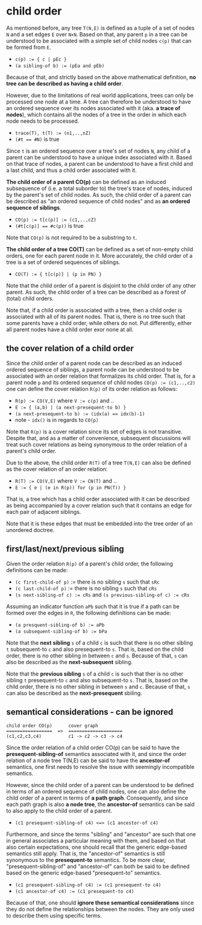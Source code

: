 
<!-- ======================================================================= -->
# child order

As mentioned before, any tree `T(N,E)` is defined as a tuple of a set of nodes
`N` and a set edges `E` over `N×N`. Based on that, any parent `p` in a tree
can be understood to be associated with a simple set of child nodes `c(p)`
that can be formed from `E`.

* `c(p) := { c | pEc }`
* `(a sibling-of b) := (pEa and pEb)`

Because of that, and strictly based on the above mathematical definition,
**no tree can be described as having a child order**.

However, due to the limitations of real world applications, trees can only be
processed one node at a time. A tree can therefore be understood to have an
ordered sequence over its nodes associated with it (aka. **a trace of nodes**),
which contains all the nodes of a tree in the order in which each node needs
to be processed.

* `trace(T), t(T) := (n1,..,nZ)`
* `(#t == #N)` is true

Since `t` is an ordered sequence over a tree's set of nodes `N`, any child of
a parent can be understood to have a unique index associated with it. Based
on that trace of nodes, a parent can be understood to have a first child and
a last child, and thus a child order associated with it.

**The child order of a parent CO(p)** can be defined as an induced subsequence
of (i.e. a total suborder to) the tree's trace of nodes, induced by the parent's
set of child nodes. As such, the child order of a parent can be described as
"an ordered sequence of child nodes" and as **an ordered sequence of siblings**.

* `CO(p) := t[c(p)] := (c1,..,cZ)`
* `(#t[c(p)] == #c(p))` is true

Note that `CO(p)` is not required to be a substring to `t`.

**The child order of a tree CO(T)** can be defined as a set of non-empty child
orders, one for each parent node in it. More accurately, the child order of a
tree is a set of ordered sequences of siblings.

* `CO(T) := { t[c(p)] | (p in PN) }`

Note that the child order of a parent is disjoint to the child order of any
other parent. As such, the child order of a tree can be described as a forest
of (total) child orders.

Note that, if a child order is associated with a tree, then a child order is
associated with all of its parent nodes. That is, there is no tree such that
some parents have a child order, while others do not. Put differently, either
all parent nodes have a child order exor none at all.

<!-- ======================================================================= -->
## the cover relation of a child order

Since the child order of a parent node can be described as an induced ordered
sequence of siblings, a parent node can be understood to be associated with
an order relation that formalizes its child order. That is, for a parent node
`p` and its ordered sequence of child nodes `CO(p) := (c1,..,c2)` one can
define the cover relation `R(p)` of its order relation as follows:

* `R(p) := CO(V,E)` where `V := c(p)` and ..
* `E := { (a,b) | (a next-presequent-to b) }`
* `(a next-presequent-to b) := (idx(a) == idx(b)-1)`
* note - `idx()` is in regards to `CO(p)`

Note that `R(p)` is a cover relation since its set of edges is not transitive.
Despite that, and as a matter of convenience, subsequent discussions will treat
such cover relations as being synonymous to the order relation of a parent's
child order.

Due to the above, the child order `R(T)` of a tree `T(N,E)` can also be defined
as the cover relation of an order relation:

* `R(T) := CO(V,E)` where `V := CN(T)` and ..
* `E := { e | (e in R(p)) for (p in PN(T)) }`

That is, a tree which has a child order associated with it can be described
as being accompanied by a cover relation such that it contains an edge for
each pair of adjacent siblings.

Note that it is these edges that must be embedded into the tree order of an
unordered doctree.

<!-- ======================================================================= -->
## first/last/next/previous sibling

Given the order relation `R(p)` of a parent's child order,
the following definitions can be made:

* `(c first-child-of p)` := there is no sibling `s` such that `sRc`
* `(c last-child-of p)` := there is no sibling `s` such that `cRs`
* `(s next-sibling-of c) := cRs` and `(s previous-sibling-of c) := cRs`

Assuming an indicator function `aPb` such that it is true if a path can be
formed over the edges in `R`, the following definitions can be made:

* `(a presquent-sibling-of b) := aPb`
* `(a subsequent-sibling-of b) := bPa`

Note that the **next sibling** `s` of a child `c` is such that there is no
other sibling `t` subsequent-to `c` and also presequent-to `s`. That is,
based on the child order, there is no other sibling in between `c` and `s`.
Because of that, `s` can also be described as the **next-subsequent** sibling.

Note that the **previous sibling** `s` of a child `c` is such that ther is
no other sibling `t` presequent-to `c` and also subsequent-to `s`. That is,
based on the child order, there is no other sibling in between `s` and `c`.
Because of that, `s` can also be described as the **next-presequent** sbiling.

<!-- ======================================================================= -->
## semantical considerations - can be ignored

```
child order CO(p)      cover graph
=================  =>  ====================
(c1,c2,c3,c4)          c1 -> c2 -> c3 -> c4
```

Since the order relation of a child order CO(p) can be said to have the
**presequent-sibling-of** semantics associated with it, and since the order
relation of a node tree T(N,E) can be said to have the **ancestor-of**
semantics, one first needs to resolve the issue with seemingly incompatible
semantics.

However, since the child order of a parent can be understood to be defined
in terms of an ordered sequence of child nodes, one can also define the child
order of a parent in terms of **a path graph**. Consequently, and since each
path graph is also **a node tree**, the **ancestor-of** semantics can be said
to also apply to the child order of a parent.

* `(c1 presequent-sibling-of c4) <=> (c1 ancestor-of c4)`

Furthermore, and since the terms "sibling" and "ancestor" are such that one
in general associates a particular meaning with them, and based on that also
certain expectations, one should recall that the generic edge-based semantics
still apply. That is, the "ancestor-of" semantics is still synonymous to the
**presequent-to** semantics. To be more clear, "presequent-sibling-of" and
"ancestor-of" can both be said to be defined based on the generic edge-based
"presequent-to" semantics.

* `(c1 presequent-sibling-of c4) := (c1 presequent-to c4)`
* `(c1 ancestor-of c4) := (c1 presequent-to c4)`

Because of that, one should **ignore these semantical considerations** since
they do not define the relationships between the nodes. They are only used
to describe them using specific terms.
